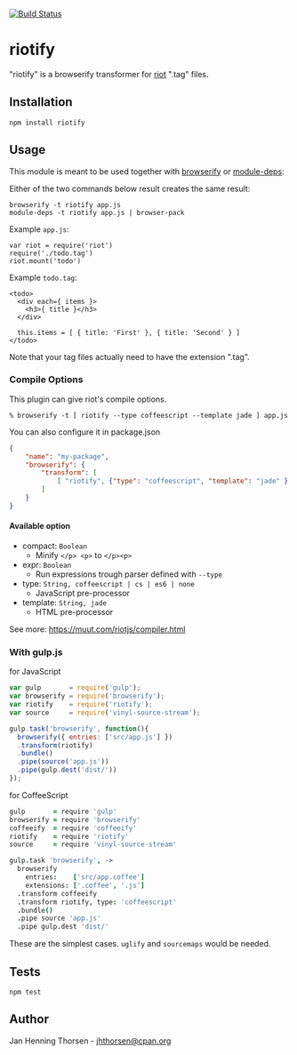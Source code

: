 [![Build
Status](https://travis-ci.org/jhthorsen/riotify.svg)](https://travis-ci.org/jhthorsen/riotify)

# riotify

"riotify" is a browserify transformer for [riot](https://muut.com/riotjs) ".tag" files.

## Installation

    npm install riotify

## Usage

This module is meant to be used together with
[browserify](http://browserify.org) or
[module-deps](https://github.com/substack/module-deps):

Either of the two commands below result creates the same result:

    browserify -t riotify app.js
    module-deps -t riotify app.js | browser-pack

Example `app.js`:

    var riot = require('riot')
    require('./todo.tag')
    riot.mount('todo')

Example `todo.tag`:

    <todo>
      <div each={ items }>
        <h3>{ title }</h3>
      </div>

      this.items = [ { title: 'First' }, { title: 'Second' } ]
    </todo>

Note that your tag files actually need to have the extension ".tag".

### Compile Options

This plugin can give riot's compile options.

    % browserify -t [ riotify --type coffeescript --template jade ] app.js

You can also configure it in package.json

```json
{
    "name": "my-package",
    "browserify": {
        "transform": [
            [ "riotify", {"type": "coffeescript", "template": "jade" } ],
        ]
    }
}
```

#### Available option

* compact: `Boolean`
  * Minify `</p> <p>` to `</p><p>`
* expr: `Boolean`
  * Run expressions trough parser defined with `--type`
* type: `String, coffeescript | cs | es6 | none`
  * JavaScript pre-processor
* template: `String, jade`
  * HTML pre-processor

See more: https://muut.com/riotjs/compiler.html

### With gulp.js

for JavaScript

```javascript
var gulp       = require('gulp');
var browserify = require('browserify');
var riotify    = require('riotify');
var source     = require('vinyl-source-stream');

gulp.task('browserify', function(){
  browserify({ entries: ['src/app.js'] })
  .transform(riotify)
  .bundle()
  .pipe(source('app.js'))
  .pipe(gulp.dest('dist/'))
});
```

for CoffeeScript

```coffeescript
gulp       = require 'gulp'
browserify = require 'browserify'
coffeeify  = require 'coffeeify'
riotify    = require 'riotify'
source     = require 'vinyl-source-stream'

gulp.task 'browserify', ->
  browserify
    entries:    ['src/app.coffee']
    extensions: ['.coffee', '.js']
  .transform coffeeify
  .transform riotify, type: 'coffeescript'
  .bundle()
  .pipe source 'app.js'
  .pipe gulp.dest 'dist/'
```

These are the simplest cases. `uglify` and `sourcemaps` would be needed.

## Tests

    npm test

## Author

Jan Henning Thorsen - jhthorsen@cpan.org
